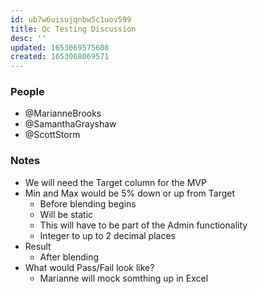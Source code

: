 ```yaml
---
id: ub7w6uisujqnbw5c1uov599
title: Qc Testing Discussion
desc: ''
updated: 1653069575608
created: 1653068069571
---
```


### People
- @MarianneBrooks
- @SamanthaGrayshaw
- @ScottStorm

### Notes
- We will need the Target column for the MVP
- Min and Max would be 5% down or up from Target
  - Before blending begins
  - Will be static
  - This will have to be part of the Admin functionality
  - Integer to up to 2 decimal places
- Result 
  - After blending
- What would Pass/Fail look like?
  - Marianne will mock somthing up in Excel
